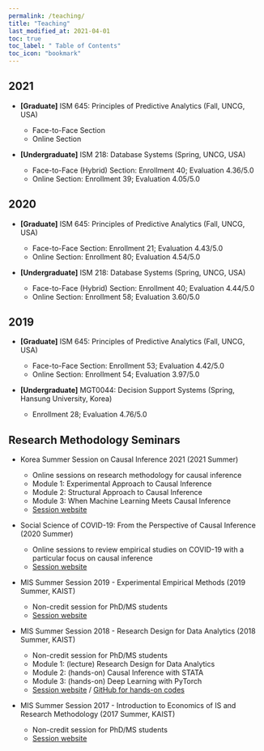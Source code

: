 ```yaml
---
permalink: /teaching/
title: "Teaching"
last_modified_at: 2021-04-01
toc: true
toc_label: " Table of Contents"
toc_icon: "bookmark"
---
```


## 2021
* **[Graduate]** ISM 645: Principles of Predictive Analytics (Fall, UNCG, USA)
	* Face-to-Face Section
	* Online Section

* **[Undergraduate]** ISM 218: Database Systems (Spring, UNCG, USA)
	* Face-to-Face (Hybrid) Section: Enrollment 40; Evaluation 4.36/5.0
	* Online Section: Enrollment 39; Evaluation 4.05/5.0

## 2020
* **[Graduate]** ISM 645: Principles of Predictive Analytics (Fall, UNCG, USA)
	* Face-to-Face Section: Enrollment 21; Evaluation 4.43/5.0
	* Online Section: Enrollment 80; Evaluation 4.54/5.0

* **[Undergraduate]** ISM 218: Database Systems (Spring, UNCG, USA)
	* Face-to-Face (Hybrid) Section: Enrollment 40; Evaluation 4.44/5.0
	* Online Section: Enrollment 58; Evaluation 3.60/5.0


## 2019
* **[Graduate]** ISM 645: Principles of Predictive Analytics (Fall, UNCG, USA)
	* Face-to-Face Section: Enrollment 53; Evaluation 4.42/5.0
	* Online Section: Enrollment 54; Evaluation 3.97/5.0

* **[Undergraduate]** MGT0044: Decision Support Systems (Spring, Hansung University, Korea)
	* Enrollment 28; Evaluation 4.76/5.0


## Research Methodology Seminars
* Korea Summer Session on Causal Inference 2021 (2021 Summer)
	* Online sessions on research methodology for causal inference
	* Module 1: Experimental Approach to Causal Inference
	* Module 2: Structural Approach to Causal Inference
	* Module 3: When Machine Learning Meets Causal Inference
	* [Session website][1]

* Social Science of COVID-19: From the Perspective of Causal Inference (2020 Summer)
	* Online sessions to review empirical studies on COVID-19 with a particular focus on causal inference
	* [Session website][2]

* MIS Summer Session 2019 - Experimental Empirical Methods (2019 Summer, KAIST)
	* Non-credit session for PhD/MS students
	* [Session website][3]

* MIS Summer Session 2018 - Research Design for Data Analytics (2018 Summer, KAIST)
	* Non-credit session for PhD/MS students
	* Module 1: (lecture) Research Design for Data Analytics
	* Module 2: (hands-on) Causal Inference with STATA
	* Module 3: (hands-on) Deep Learning with PyTorch
	* [Session website][4] / [GitHub for hands-on codes][5]

* MIS Summer Session 2017 - Introduction to Economics of IS and Research Methodology (2017 Summer, KAIST)
	* Non-credit session for PhD/MS students
	* [Session website][6]

[1]: https://sites.google.com/view/kssci2021
[2]: https://sites.google.com/view/social-science-of-covid-19
[3]: https://sites.google.com/view/kaist-mis-session2019
[4]: https://sites.google.com/view/kaist-mis-session2018
[5]: https://github.com/jiyong-park/kaist-summer-session2018
[6]: https://sites.google.com/view/kaist-mis-session2017
